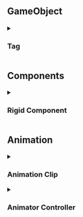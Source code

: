 <h2>GameObject</h2>
<details>
  <summary><h3>Tag</h3></summary>
  <ul>
    <li>Tag là một đánh để đánh dấu và phân loại các GameObject</li>
    <li>GameObject.FindGameObjectsWithTag()</li>
    <li>gameObject.CompareTag()</li>
  </ul>
</details>
<h2>Components</h2>
<details>
  <summary><h3>Rigid Component</h3></summary>
  <details>
    <summary>Force Modes:</summary>
    <img src="/images/0001.png" alt="image" width="500"/>
  </details>
</details>
<h2>Animation</h2>
<details>
  <summary><h3>Animation Clip</h3></summary>
  <ul>
    <li>Open the window: Window > Animation > Animation</li>
    <li><img src="/images/0002.png" alt="image" width="500"/></li>
    <li>Click on GameObject to display timeline, ... in Animation window</li>
    <li>Left click on timeline to select a time point. And move the gameObject to create a new keyframe</li>
    <li>Another way: Select the Curves Tab at the bottom of the Animation window</li>
    <li><a href="https://learn.unity.com/tutorial/working-with-animations-and-animation-curves">Reference</a></li>
  </ul>
</details>
<details>
  <summary><h3>Animator Controller</h3></summary>
  <ul>
    <li>Animator Controller: <b>States</b>, <b>Sub-State Machines</b>, <b>Transitions</b></li>
    <li>State <=> Animation Clip</li>
    <li>Transitions: links between States</li>
    <li><img src="/images/0003.png" alt="image" width="500"/></li>
    <li><a href="https://learn.unity.com/tutorial/animator-controllers-2019-3">Reference</a></li>
  </ul>
</details>
